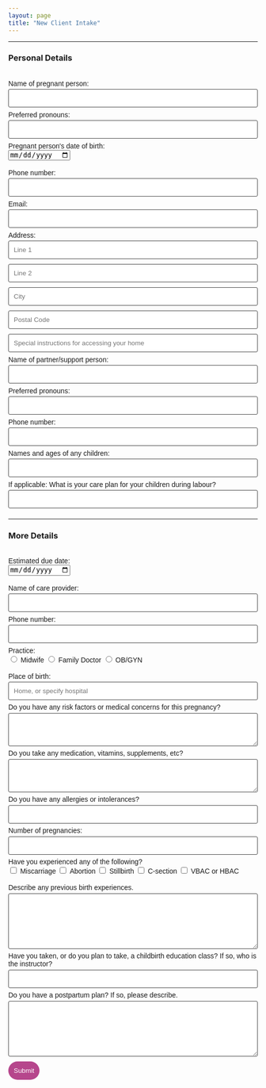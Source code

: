 ```yaml
---
layout: page
title: "New Client Intake"
---
```


<form class="DoulaForms" action="https://formspree.io/xlelpddo" method="POST">
    <hr>
    <h3>Personal Details</h3><br>
    <label for="ClientName">Name of pregnant person:</label>
    <input type="text" name="ClientName">
    <label for="Pronouns">Preferred pronouns:</label>
    <input type="text" name="Pronouns">
    <label for="Birthday">Pregnant person's date of birth:</label><br>
    <input type="date" name="Birthday"><br><br>
    <label for="ClientPhone">Phone number:</label>
    <input type="text" name="ClientPhone">
    <label for="Email">Email:</label>
    <input type="email" name="_replyto">
    <label for="Address">Address:</label>
    <input type="text" name="AddressLine1" placeholder="Line 1">
    <input type="text" name="AddressLine2" placeholder="Line 2">
    <input type="text" name="AddressCity" placeholder="City">
    <input type="text" name="AddressPostalCode" placeholder="Postal Code">
    <input type="text" name="AddressInstructions" placeholder="Special instructions for accessing your home">
    <label for="PartnerName">Name of partner/support person:</label>
    <input type="text" name="PartnerName">
    <label for="PartnerPronouns">Preferred pronouns:</label>
    <input type="text" name="PartnerPronouns">
    <label for="PartnerPhone">Phone number:</label>
    <input type="text" name="PartnerPhone">
    <label for="Children">Names and ages of any children:</label>
    <input type="text" name="Children">
    <label for="Childcare">If applicable: What is your care plan for your children during labour?</label>
    <input type="text" name="Childcare">
    <hr>
    <h3>More Details</h3><br>
    <label for="EDD">Estimated due date:</label><br>
    <input type="date" name="EDD"><br><br>
    <label for="CareProviderName">Name of care provider:</label>
    <input type="text" name="CareProviderName">
    <label for="CareProviderPhone">Phone number:</label>
    <input type="text" name="CareProviderPhone">
    <label for="CareProviderType">Practice:</label><br>
    <input type="radio" name="CareProviderType" value="Midwife">
    <label for="CareProviderType">Midwife</label>
    <input type="radio" name="CareProviderType" value="Family Doctor">
    <label for="CareProviderType">Family Doctor</label>
    <input type="radio" name="CareProviderType" value="OB/GYN">
    <label for="CareProviderType">OB/GYN</label><br><br>
    <label for="BirthPlace">Place of birth:</label>
    <input type="text" name="BirthPlace" placeholder="Home, or specify hospital">
    <label for="MedConcerns">Do you have any risk factors or medical concerns for this pregnancy?</label>
    <textarea type="text" name="MedConcerns" rows="3"></textarea>
    <label for="Meds">Do you take any medication, vitamins, supplements, etc?</label>
    <textarea type="text" name="Meds" rows="3"></textarea>  
    <label for="Allergies">Do you have any allergies or intolerances?</label>
    <input type="text" name="Allergies">
    <label for="nPregnancies">Number of pregnancies:</label>
    <input type="text" name="nPregnancies">
    <label for="Outcomes">Have you experienced any of the following?</label><br>
    <input type="checkbox" name="Outcomes" value="Miscarriage">
    <label for="Outcomes">Miscarriage</label>
    <input type="checkbox" name="Outcomes" value="Abortion">
    <label for="Outcomes">Abortion</label>
    <input type="checkbox" name="Outcomes" value="Stillbirth">
    <label for="Outcomes">Stillbirth</label>
    <input type="checkbox" name="Outcomes" value="C-section">
    <label for="Outcomes">C-section</label>
    <input type="checkbox" name="Outcomes" value="VBAC">
    <label for="Outcomes">VBAC or HBAC</label><br><br>
    <label for="BirthExperiences">Describe any previous birth experiences.</label>
    <textarea type="text" name="BirthExperiences" rows="6"></textarea>
    <label for="ChildbirthClass">Have you taken, or do you plan to take, a childbirth education class? If so, who is the instructor?</label>
    <input type="text" name="ChildbirthClass">
    <label for="PPPlan">Do you have a postpartum plan? If so, please describe.</label>
    <textarea type="text" name="PPPlan" rows="6"></textarea>
    <input type="hidden" name="_subject" value="New Client Intake">
    <input type="text" name="_gotcha" style="display:none">
    <input type="submit" value="Submit">
</form>

<style>
form.DoulaForms input[type="text"], form.DoulaForms input[type="email"], form.DoulaForms textarea[type="text"] {
    width: 100%;
    vertical-align: middle;
    margin-top: 0.25em;
    margin-bottom: 0.5em;
    padding: 0.75em;
    font-family: "Josefin Sans", sans-serif;
    font-weight: lighter;
    border-style: solid;
    border-color: #444;
    outline-color: #B6468C;
    border-width: 1px;
    border-radius: 3px;
    transition: box-shadow .2s ease;
}

form.DoulaForms input[type="submit"] {
    outline: none;
    color: white;
    background-color: #B6468C;
    border-radius: 20px;
    padding: 0.75em;
    margin: 0.25em 0 0 0;
    border: 1px solid transparent;
    height: auto;
}

label {
    font-family: "Josefin Sans", sans-serif;
    font-weight: lighter;
}

div.center {
}

div.right {
}

div.left {
}
</style>
